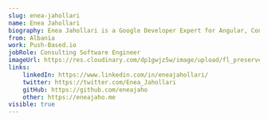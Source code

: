 ```yaml
---
slug: enea-jahollari
name: Enea Jahollari
biography: Enea Jahollari is a Google Developer Expert for Angular, Consultant, Trainer & Senior Software Engineer who builds, audits and optimizes web applications @ Push-Based.io. He loves open source and contributes to it by writing code, content, and tweets! Loves hyping Angular in his free time.
from: Albania
work: Push-Based.io
jobRole: Consulting Software Engineer
imageUrl: https://res.cloudinary.com/dp1gwjz5w/image/upload/fl_preserve_transparency/v1720541727/ngrome-speaker/Enea_Jahollari_xz72yg_726f782-WideImage-min_1_pfwtg5.jpg?_s=public-apps
links:
    linkedIn: https://www.linkedin.com/in/eneajahollari/
    twitter: https://twitter.com/Enea_Jahollari
    gitHub: https://github.com/eneajaho
    other: https://eneajaho.me
visible: true
---
```

